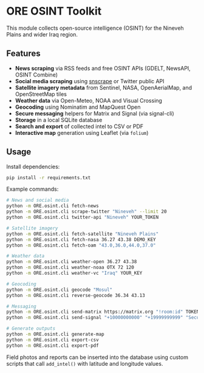 # ORE OSINT Toolkit

This module collects open-source intelligence (OSINT) for the Nineveh Plains and wider Iraq region.

## Features

- **News scraping** via RSS feeds and free OSINT APIs (GDELT, NewsAPI, OSINT Combine)
- **Social media scraping** using [snscrape](https://github.com/JustAnotherArchivist/snscrape) or Twitter public API
- **Satellite imagery metadata** from Sentinel, NASA, OpenAerialMap, and OpenStreetMap tiles
- **Weather data** via Open-Meteo, NOAA and Visual Crossing
- **Geocoding** using Nominatim and MapQuest Open
- **Secure messaging** helpers for Matrix and Signal (via signal-cli)
- **Storage** in a local SQLite database
- **Search and export** of collected intel to CSV or PDF
- **Interactive map** generation using Leaflet (via `folium`)

## Usage

Install dependencies:

```bash
pip install -r requirements.txt
```

Example commands:

```bash
# News and social media
python -m ORE.osint.cli fetch-news
python -m ORE.osint.cli scrape-twitter "Nineveh" --limit 20
python -m ORE.osint.cli twitter-api "Nineveh" YOUR_TOKEN

# Satellite imagery
python -m ORE.osint.cli fetch-satellite "Nineveh Plains"
python -m ORE.osint.cli fetch-nasa 36.27 43.38 DEMO_KEY
python -m ORE.osint.cli fetch-oam "43.0,36.0,44.0,37.0"

# Weather data
python -m ORE.osint.cli weather-open 36.27 43.38
python -m ORE.osint.cli weather-noaa OTX 72 120
python -m ORE.osint.cli weather-vc "Iraq" YOUR_KEY

# Geocoding
python -m ORE.osint.cli geocode "Mosul"
python -m ORE.osint.cli reverse-geocode 36.34 43.13

# Messaging
python -m ORE.osint.cli send-matrix https://matrix.org "!room:id" TOKEN "Hello"
python -m ORE.osint.cli send-signal "+10000000000" "+19999999999" "Secure message"

# Generate outputs
python -m ORE.osint.cli generate-map
python -m ORE.osint.cli export-csv
python -m ORE.osint.cli export-pdf
```

Field photos and reports can be inserted into the database using custom scripts that call `add_intel()` with latitude and longitude values.
